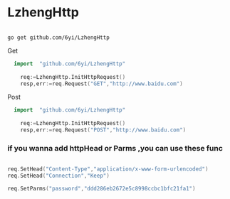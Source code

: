 # LzhengHttp

```shell

go get github.com/6yi/LzhengHttp

```

Get
```go
  import  "github.com/6yi/LzhengHttp"
  
	req:=LzhengHttp.InitHttpRequest()
	resp,err:=req.Request("GET","http://www.baidu.com")

```
Post

```go
  import  "github.com/6yi/LzhengHttp"
  
	req:=LzhengHttp.InitHttpRequest()
	resp,err:=req.Request("POST","http://www.baidu.com")
```

### if you wanna add httpHead or Parms ,you can use these func

``` go

req.SetHead("Content-Type","application/x-www-form-urlencoded")
req.SetHead("Connection","Keep")

req.SetParms("password","ddd286eb2672e5c8998ccbc1bfc21fa1")
```


